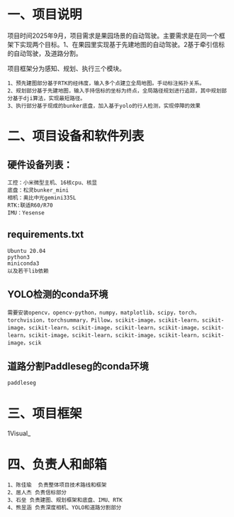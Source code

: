 # 一、项目说明
项目时间2025年9月，项目需求是果园场景的自动驾驶。主要需求是在同一个框架下实现两个目标。1、在果园里实现基于先建地图的自动驾驶。2基于牵引信标的自动驾驶，及道路分割。
 
项目框架分为感知、规划、执行三个模块。  

    1、预先建图部分基于RTK的经纬度，输入多个点建立全局地图。手动标注拓扑关系。  
    2、规划部分基于先建地图，输入手持信标的坐标为终点，全局路径规划进行追踪，其中规划部分基于dji算法，实现最短路径。  
    3、执行部分基于现成的bunker底盘，加入基于yolo的行人检测，实现停障的效果

# 二、项目设备和软件列表
## 硬件设备列表：
    工控：小米微型主机、16核cpu、核显
    底盘：松灵bunker_mini  
    相机：奥比中光gemini335L  
    RTK:联适R60/R70  
    IMU：Yesense
## requirements.txt
    Ubuntu 20.04  
    python3  
    miniconda3
    以及若干lib依赖
## YOLO检测的conda环境
    需要安装opencv，opencv-python，numpy，matplotlib，scipy，torch，torchvision，torchsummary，Pillow，scikit-image，scikit-learn，scikit-image，scikit-learn，scikit-image，scikit-learn，scikit-image，scikit-learn，scikit-image，scikit-learn，scikit-image，scikit-learn，scikit-image，scik
## 道路分割Paddleseg的conda环境
    paddleseg
# 三、项目框架
1Visual_   
# 四、负责人和邮箱
    1、陈佳瑜  负责整体项目技术路线和框架
    2、居人杰 负责信标部分
    3、石垒 负责建图、规划框架和底盘、IMU、RTK
    4、熊昱涵 负责深度相机、YOLO和道路分割部分